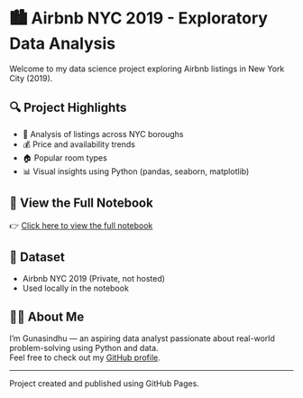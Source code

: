 # 🏙 Airbnb NYC 2019 - Exploratory Data Analysis

Welcome to my data science project exploring Airbnb listings in New York City (2019).

## 🔍 Project Highlights

- 📍 Analysis of listings across NYC boroughs
- 💰 Price and availability trends
- 🏠 Popular room types
- 📊 Visual insights using Python (pandas, seaborn, matplotlib)

## 📘 View the Full Notebook  

👉 [Click here to view the full notebook](https://nbviewer.org/github/sindhu-76/AirBnb_NYC_EDA/blob/main/AirBnb_Bookings_Analysis_EDA.ipynb)

## 📌 Dataset

- Airbnb NYC 2019 (Private, not hosted)
- Used locally in the notebook

## 👩‍💻 About Me

I’m Gunasindhu — an aspiring data analyst passionate about real-world problem-solving using Python and data.  
Feel free to check out my [GitHub profile](https://github.com/sindhu-76).

---

Project created and published using GitHub Pages.
